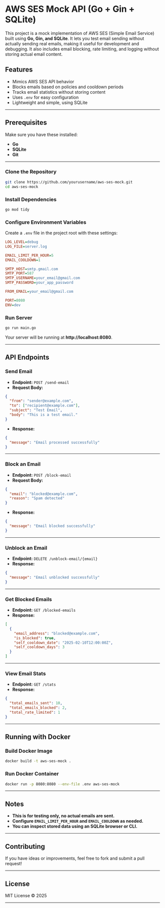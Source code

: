 # AWS SES Mock API (Go + Gin + SQLite)

This project is a mock implementation of AWS SES (Simple Email Service) built using **Go, Gin, and SQLite**. It lets you test email sending without actually sending real emails, making it useful for development and debugging. It also includes email blocking, rate limiting, and logging without storing actual email content.

##  Features
- Mimics AWS SES API behavior
- Blocks emails based on policies and cooldown periods
- Tracks email statistics without storing content
- Uses `.env` for easy configuration
- Lightweight and simple, using SQLite

---

##  Prerequisites
Make sure you have these installed:
- **Go**
- **SQLite**
- **Git**

---


### Clone the Repository
```bash
git clone https://github.com/yourusername/aws-ses-mock.git
cd aws-ses-mock
```

### Install Dependencies
```bash
go mod tidy
```

### Configure Environment Variables
Create a `.env` file in the project root with these settings:
```ini
LOG_LEVEL=debug
LOG_FILE=server.log

EMAIL_LIMIT_PER_HOUR=5
EMAIL_COOLDOWN=1

SMTP_HOST=smtp.gmail.com
SMTP_PORT=587
SMTP_USERNAME=your_email@gmail.com
SMTP_PASSWORD=your_app_password

FROM_EMAIL=your_email@gmail.com

PORT=8080
ENV=dev
```

### Run Server
```bash
go run main.go
```


Your server will be running at **http://localhost:8080**.

---

## API Endpoints

###  **Send Email**
- **Endpoint:** `POST /send-email`
- **Request Body:**
```json
{
  "from": "sender@example.com",
  "to": ["recipient@example.com"],
  "subject": "Test Email",
  "body": "This is a test email."
}
```
- **Response:**
```json
{
  "message": "Email processed successfully"
}
```

---

### **Block an Email**
- **Endpoint:** `POST /block-email`
- **Request Body:**
```json
{
  "email": "blocked@example.com",
  "reason": "Spam detected"
}
```
- **Response:**
```json
{
  "message": "Email blocked successfully"
}
```

---

### **Unblock an Email**
- **Endpoint:** `DELETE /unblock-email/{email}`
- **Response:**
```json
{
  "message": "Email unblocked successfully"
}
```

---

### **Get Blocked Emails**
- **Endpoint:** `GET /blocked-emails`
- **Response:**
```json
[
  {
    "email_address": "blocked@example.com",
    "is_blocked": true,
    "self_cooldown_date": "2025-02-10T12:00:00Z",
    "self_cooldown_days": 3
  }
]
```

---

### **View Email Stats**
- **Endpoint:** `GET /stats`
- **Response:**
```json
{
  "total_emails_sent": 10,
  "total_emails_blocked": 2,
  "total_rate_limited": 1
}
```

---

## Running with Docker

### Build Docker Image
```bash
docker build -t aws-ses-mock .
```


### Run Docker Container
```bash
docker run -p 8080:8080 --env-file .env aws-ses-mock
```


---

## Notes
- **This is for testing only, no actual emails are sent.**
- **Configure `EMAIL_LIMIT_PER_HOUR` and `EMAIL_COOLDOWN` as needed.**
- **You can inspect stored data using an SQLite browser or CLI.**


---

## Contributing
If you have ideas or improvements, feel free to fork and submit a pull request!


---

## License
MIT License © 2025


---

